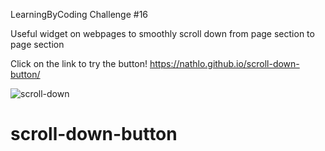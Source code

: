 LearningByCoding Challenge #16

Useful widget on webpages to smoothly scroll down from page section to page section

Click on the link to try the button! https://nathlo.github.io/scroll-down-button/

![scroll-down](https://user-images.githubusercontent.com/39729374/152164676-b14d0a95-6464-45a0-9bdc-3c1878467225.png)

# scroll-down-button

